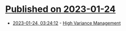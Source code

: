 # [Published on 2023-01-24](index.md)

* [2023-01-24, 03:24:12](https://news.ycombinator.com/item?id=34498745) - [High Variance Management](https://blog.sbensu.com/posts/2023-01-18-high-variance-management/)
